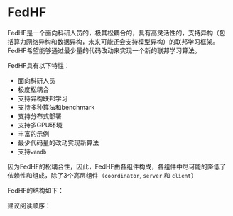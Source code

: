 # FedHF

FedHF是一个面向科研人员的，极其松耦合的，具有高灵活性的，支持异构（包括算力网络异构和数据异构，未来可能还会支持模型异构）的联邦学习框架。
FedHF希望能够通过最少量的代码改动来实现一个新的联邦学习算法。

FedHF具有以下特性：
- 面向科研人员
- 极度松耦合
- 支持异构联邦学习
- 支持多种算法和benchmark
- 支持分布式部署
- 支持多GPU环境
- 丰富的示例
- 最少代码量的改动实现新算法
- 支持`wandb`

因为FedHF的松耦合性，因此，FedHF由各组件构成，各组件中尽可能的降低了依赖性和组成，除了3个高层组件（`coordinator`, `server` 和 `client`）

FedHF的结构如下：


建议阅读顺序：

